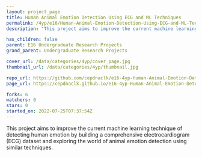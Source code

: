 ```yaml
---
layout: project_page
title: Human Animal Emotion Detection Using ECG and ML Techniques
permalink: /4yp/e16/Human-Animal-Emotion-Detection-Using-ECG-and-ML-Techniques/
description: "This project aims to improve the current machine learning technique of detecting human emotion by building a comprehensive electrocardiogram (ECG) dataset and exploring the world of animal emotion detection using similar techniques."

has_children: false
parent: E16 Undergraduate Research Projects
grand_parent: Undergraduate Research Projects

cover_url: /data/categories/4yp/cover_page.jpg
thumbnail_url: /data/categories/4yp/thumbnail.jpg

repo_url: https://github.com/cepdnaclk/e16-4yp-Human-Animal-Emotion-Detection-Using-ECG-and-ML-Techniques
page_url: https://cepdnaclk.github.io/e16-4yp-Human-Animal-Emotion-Detection-Using-ECG-and-ML-Techniques

forks: 6
watchers: 0
stars: 0
started_on: 2022-07-25T07:37:54Z
---
```

This project aims to improve the current machine learning technique of detecting human emotion by building a comprehensive electrocardiogram (ECG) dataset and exploring the world of animal emotion detection using similar techniques.

